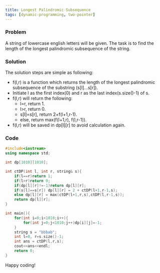 ```yaml
---
title: Longest Palindromic Subsequence
tags: [dynamic-programming, two-pointer]
---
```


### Problem

A string of lowercase english letters will be given. The task is to find the length of the longest palindromic subsequence of the string.

### Solution

The solution steps are simple as following:

- f(l,r) is a function which returns the length of the longest palindromic subsequence of the substring (s[l]...s[r]).
- Initiate l as the first index(0) and r as the last index(s.size()-1) of s.
- f(l,r) will return the following:
  	- l=r, return 1.
  	- l>r, return 0.
  	- s[l]=s[r], return 2+f(l+1,r-1).
  	- else, return max(f(l+1,r), f(l,r-1)).
- f(l,r) will be saved in dp[l][r] to avoid calculation again.

### Code

```cpp
#include<iostream>
using namespace std;

int dp[1010][1010];

int ctDP(int l, int r, string& s){
	if(l==r)return 1;
	if(l>r)return 0;
	if(dp[l][r]!=-1)return dp[l][r];
	if(s[l]==s[r]) dp[l][r] = 2 + ctDP(l+1,r-1,s);
	else dp[l][r] = max(ctDP(l+1,r,s),ctDP(l,r-1,s));
	return dp[l][r];
}

int main(){
    for(int i=0;i<1010;i++){
		for(int j=0;j<1010;j++)dp[i][j]=-1;
	}
	string s = "bbbab";
	int l=0, r=s.size()-1;
	int ans = ctDP(l,r,s);
	cout<<ans<<endl;
    return 0;
}
```

Happy coding!
